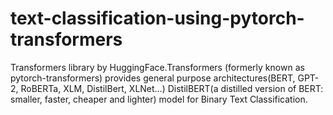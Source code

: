 # text-classification-using-pytorch-transformers

Transformers library by HuggingFace.Transformers (formerly known as pytorch-transformers) provides general purpose architectures(BERT, GPT-2, RoBERTa, XLM, DistilBert, XLNet…)
DistilBERT(a distilled version of BERT: smaller, faster, cheaper and lighter) model for Binary Text Classification.
